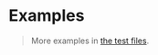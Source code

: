 # Examples

> More examples in [the test files](https://github.com/iterable-iterator/range/tree/main/test/src).
